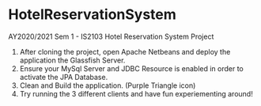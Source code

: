 # HotelReservationSystem

AY2020/2021 Sem 1 - IS2103 Hotel Reservation System Project

1. After cloning the project, open Apache Netbeans and deploy the application the Glassfish Server.
2. Ensure your MySql Server and JDBC Resource is enabled in order to activate the JPA Database.
3. Clean and Build the application. (Purple Triangle icon)
4. Try running the 3 different clients and have fun experiementing around!
